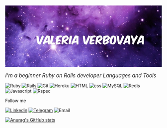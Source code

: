 ![Header](https://github.com/Valeri1998v/Valeri1998v/blob/main/assets/image.png)

<div font-size=100px><big><em>I'm a beginner Ruby on Rails developer
Languages and Tools</em></big></div>


![Ruby](https://img.shields.io/badge/Ruby-darkred?style=for-the-badge&logo=ruby)
![Rails](https://img.shields.io/badge/Rails-darkred?style=for-the-badge&logo=rubyonrails)
![Git](https://img.shields.io/badge/Git-black?style=for-the-badge&logo=github)
![Heroku](https://img.shields.io/badge/Heroku-blueviolet?style=for-the-badge&logo=heroku)
![HTML](https://img.shields.io/badge/Html-orange?style=for-the-badge&logo=HTML5)
![css](https://img.shields.io/badge/css-blue?style=for-the-badge&logo=css3)
![MySQL](https://img.shields.io/badge/SQl-gold?style=for-the-badge&logo=MySQL)
![Redis](https://img.shields.io/badge/Redis-gainsboro?style=for-the-badge&logo=redis)
![Javascript](https://img.shields.io/badge/Javascript-black?style=for-the-badge&logo=javascript)
![Rspec](https://img.shields.io/badge/Rspec-darkslategrey?style=for-the-badge&logo=ruby)

Follow me

[![Linkedin](https://img.shields.io/badge/Linkedin-mediumblue?style=for-the-badge&logo=linkedin)](https://www.linkedin.com/in/валерия-вербовая-94b059253/)
[![Telegram](https://img.shields.io/badge/Telegram-dodgerblue?style=for-the-badge&logo=telegram)](https://t.me/Valeriaverbov)
![Email](https://img.shields.io/badge/Email:valeriaverbov7@gmail.com-lightyellow?style=for-the-badge&logo=gmail)

[![Anurag's GitHub stats](https://github-readme-stats.vercel.app/api?username=alexeyshpavda)](https://github.com/anuraghazra/github-readme-stats)


